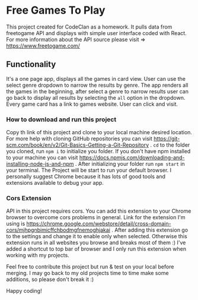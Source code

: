 # Free Games To Play

This project created for CodeClan as a homework. It pulls data from freetogame API and displays with simple user interface coded with React. For more information about the API source please visit => https://www.freetogame.com/ 

## Functionality

It's a one page app, displays all the games in card view. User can use the select genre dropdown to narrow the results by genre. The app renders all the games in the beginning, after select a genre to narrow results user can go back to display all results by selecting the `all` option in the dropdown. Every game card has a link to games website. User can click and visit.

### How to download and run this project

Copy th link of this project and clone to your local machine desired location. For more help with cloning GitHub repositories you can visit https://git-scm.com/book/en/v2/Git-Basics-Getting-a-Git-Repository . `cd` to the folder you cloned, run `npm i` to initialize you folder. If you don't have npm installed to your machine you can visit https://docs.npmjs.com/downloading-and-installing-node-js-and-npm . After initializing your folder run `npm start` in your terminal. The Project will be start to run your default browser. I personally suggest Chrome because it has lots of good tools and extensions available to debug your app.

### Cors Extension

API in this project requires cors. You can add this extension to your Chrome browser to overcome cors problems in general. Link for the extension I'm using is https://chrome.google.com/webstore/detail/cross-domain-cors/mjhpgnbimicffchbodmgfnemoghjakai . After adding this extension go to the settings and change it to enable only when selected. Otherwise this extension runs in all websites you browse and breaks most of them :) I've added a shortcut to top bar of browser and I only run this extension when working with my projects.

Feel free to contribute this project but run & test on your local before merging. I may go back to my old projects time to time make some additions, so please don't break it :)

Happy coding!
